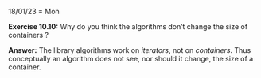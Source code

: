 18/01/23 = Mon

**Exercise 10.10:** Why do you think the algorithms don’t change the size of containers ?

**Answer:** The library algorithms work on *iterators*, not on *containers*. Thus conceptually an algorithm does not see, nor should it change, the size of a container.